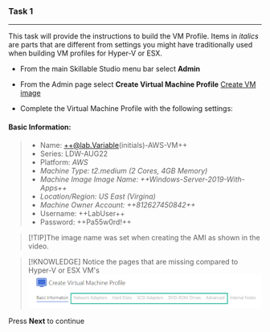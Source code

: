 ### Task 1

---

This task will provide the instructions to build the VM Profile.  Items in *italics* are parts that are different from settings you might have traditionally used when building VM profiles for Hyper-V or ESX.

 - From the main Skillable Studio menu bar select **Admin**
 - From the Admin page select **Create Virtual Machine Profile**
 [Create VM image](images/001.jpg)
 
 - Complete the Virtual Machine Profile with the following settings:
 
 #### Basic Information:
 
 > - Name: ++@lab.Variable(initials)-AWS-VM++    
 > - Series: LDW-AUG22    
 > - Platform: *AWS*    
 > - *Machine Type: t2.medium (2 Cores, 4GB Memory)*    
 > - *Machine Image Image Name: ++Windows-Server-2019-With-Apps++*    
 > - *Location/Region: US East (Virgina)*
 > - *Machine Owner Account: ++812627450842++*    
 > - Username: ++LabUser++    
 > - Password: ++Pa55w0rd!++    
 
>[!TIP]The image name was set when creating the AMI as shown in the video.

>[!KNOWLEDGE] Notice the pages that are missing compared to Hyper-V or ESX VM's    
>![Hyper-V Lab Profile Example](images/004.jpg)

Press **Next** to continue
 
